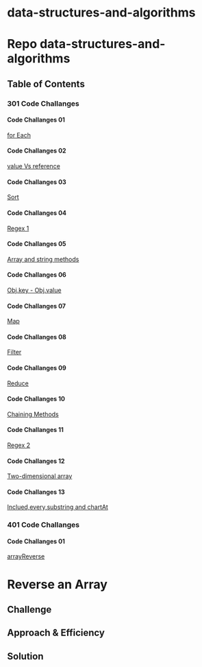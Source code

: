 # data-structures-and-algorithms

# Repo data-structures-and-algorithms  

## Table of Contents

### 301 Code Challanges
#### Code Challanges 01
[for Each](./code-challanges/for-each/challenges-01.test.js) 
#### Code Challanges 02
[value Vs reference](./code-challanges/valueVsreference/challenges-02.test.js) 
#### Code Challanges 03
[Sort](./code-challanges/sort/challenges-03.test.js) 
#### Code Challanges 04
[Regex 1](./code-challanges/regex/challenges-04.test.js) 
#### Code Challanges 05
[Array and string methods](./code-challanges/array&stringmethod/challenges-05.test.js) 
#### Code Challanges 06
[Obj.key - Obj.value](./code-challanges/objkey-objvalue/challenges-06.test.js) 
#### Code Challanges 07
[Map](./code-challanges/map/challenges-07.test.js) 
#### Code Challanges 08
[Filter](./code-challanges/filter/challenges-08.test.js) 
#### Code Challanges 09
[Reduce](./code-challanges/reduce/challenges-09.test.js) 
#### Code Challanges 10
[Chaining Methods](./code-challanges/chaining-methods/challenges-10.test.js) 
#### Code Challanges 11
[Regex 2](./code-challanges/regex2/challenges-11.test.js) 
#### Code Challanges 12
[Two-dimensional array](./code-challanges/two-dimensional-array/challenges-12.test.js) 
#### Code Challanges 13
[Inclued,every,substring and chartAt](./code-challanges/includes-every/challenges-13.test.js) 




### 401 Code Challanges
#### Code Challanges 01
[arrayReverse](./code-challanges/arrayReverse/array-reverse.js) 
# Reverse an Array
<!-- Short summary or background information -->

## Challenge
<!-- Description of the challenge -->

## Approach & Efficiency
<!-- What approach did you take? Why? What is the Big O space/time for this approach? -->

## Solution
<!-- Embedded whiteboard image -->
   
